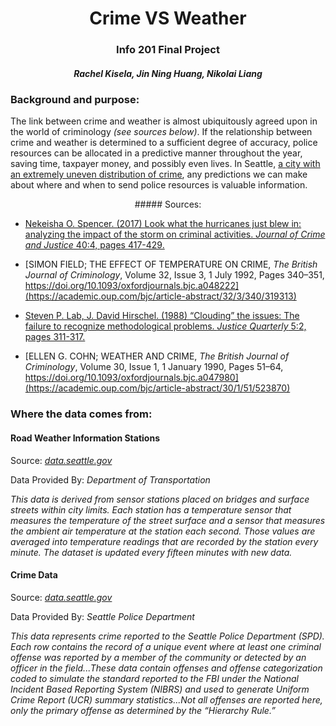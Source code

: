 <center>

# Crime VS Weather

### Info 201 Final Project

##### Rachel Kisela, Jin Ning Huang, Nikolai Liang

</center>

### Background and purpose:


The link between crime and weather is almost ubiquitously agreed upon in the world of criminology *(see sources below)*. If the relationship between crime and weather is determined to a sufficient degree of accuracy, police resources can be allocated in a predictive manner throughout the year, saving time, taxpayer money, and possibly even lives. In Seattle, [a city with an extremely uneven distribution of crime](https://www.seattletimes.com/seattle-news/data/crime-rates-down-in-most-seattle-neighborhoods-but-theres-a-big-divide-between-north-and-south/), any predictions we can make about where and when to send police resources is valuable information.

<center>
##### Sources:
</center>

* [Nekeisha O. Spencer. (2017) Look what the hurricanes just blew in: analyzing the impact of the storm on criminal activities. *Journal of Crime and Justice* 40:4, pages 417-429.](https://www.tandfonline.com/doi/abs/10.1080/00779954.2011.572544)

* [SIMON FIELD; THE EFFECT OF TEMPERATURE ON CRIME, *The British Journal of Criminology*, Volume 32, Issue 3, 1 July 1992, Pages 340–351, https://doi.org/10.1093/oxfordjournals.bjc.a048222](https://academic.oup.com/bjc/article-abstract/32/3/340/319313)

* [Steven P. Lab, J. David Hirschel. (1988) “Clouding” the issues: The failure to recognize methodological problems. *Justice Quarterly* 5:2, pages 311-317.](https://www.tandfonline.com/doi/pdf/10.1080/07418828800089741)

* [ELLEN G. COHN; WEATHER AND CRIME, *The British Journal of Criminology*, Volume 30, Issue 1, 1 January 1990, Pages 51–64, https://doi.org/10.1093/oxfordjournals.bjc.a047980](https://academic.oup.com/bjc/article-abstract/30/1/51/523870)

### Where the data comes from:

#### Road Weather Information Stations

Source: *[data.seattle.gov](https://data.seattle.gov/Transportation/Road-Weather-Information-Stations/egc4-d24i)*

Data Provided By: *Department of Transportation*


*This data is derived from sensor stations placed on bridges and surface streets within city limits.  Each station has a temperature sensor that measures the temperature of the street surface and a sensor that measures the ambient air temperature at the station each second.  Those values are averaged into temperature readings that are recorded by the station every minute.  The dataset is updated every fifteen minutes with new data.*



#### Crime Data

Source: *[data.seattle.gov](https://data.seattle.gov/Transportation/Road-Weather-Information-Stations/egc4-d24i)*

Data Provided By: *Seattle Police Department*


*This data represents crime reported to the Seattle Police Department (SPD). Each row contains the record of a unique event where at least one criminal offense was reported by a member of the community or detected by an officer in the field...These data contain offenses and offense categorization coded to simulate the standard reported to the FBI under the National Incident Based Reporting System (NIBRS) and used to generate Uniform Crime Report (UCR) summary statistics...Not all offenses are reported here, only the primary offense as determined by the “Hierarchy Rule.”*






